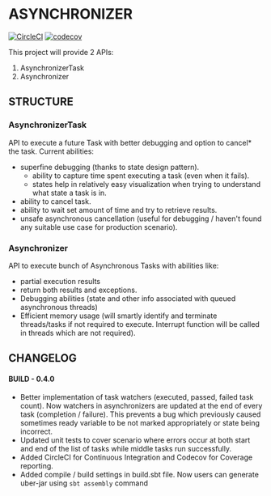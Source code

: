 # ASYNCHRONIZER
[![CircleCI](https://circleci.com/gh/bharanikrishna7/asynchronizer/tree/main.svg?style=shield)](https://circleci.com/gh/bharanikrishna7/asynchronizer/tree/main)
[![codecov](https://codecov.io/gh/bharanikrishna7/asynchronizer/branch/main/graph/badge.svg)](https://codecov.io/gh/bharanikrishna7/asynchronizer)

This project will provide 2 APIs:
1. AsynchronizerTask
2. Asynchronizer

## STRUCTURE
### AsynchronizerTask
API to execute a future Task with better debugging and option to cancel* the task.
Current abilities:
* superfine debugging (thanks to state design pattern).
    * ability to capture time spent executing a task (even when it fails).
    * states help in relatively easy visualization when trying to understand what state a task is in.
* ability to cancel task.
* ability to wait set amount of time and try to retrieve results.
* unsafe asynchronous cancellation (useful for debugging / haven't found any suitable use case for production scenario). 

### Asynchronizer
API to execute bunch of Asynchronous Tasks with abilities like: 
* partial execution results
* return both results and exceptions.
* Debugging abilities (state and other info associated with queued asynchronous threads)  
* Efficient memory usage (will smartly identify and terminate threads/tasks if not required to execute. Interrupt function will be called in threads which are not required).

## CHANGELOG
#### BUILD - 0.4.0
* Better implementation of task watchers (executed, passed, failed task count). Now watchers in asynchronizers are updated at the end of every task (completion / failure). This prevents a bug which previously caused sometimes ready variable to be not marked appropriately or state being incorrect.
* Updated unit tests to cover scenario where errors occur at both start and end of the list of tasks while middle tasks run successfully.
* Added CircleCI for Continuous Integration and Codecov for Coverage reporting.
* Added compile / build settings in build.sbt file. Now users can generate uber-jar using `sbt assembly` command
